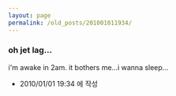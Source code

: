 ```yaml
---
layout: page
permalink: /old_posts/201001011934/
---
```


### oh jet lag...

i'm awake in 2am. it bothers me...i wanna sleep...



- 2010/01/01 19:34 에 작성